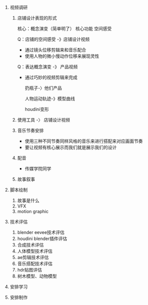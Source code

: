 1. 视频调研

   1. 店铺设计表现的形式

      核心：概念演变（简单明了） 核心功能 空间感受

      Q：店铺的空间感受 -》店铺设计视频

      * 通过镜头位移剪辑来和音乐配合
      * 使用人物的微小慢动作位移来展现灵性

      Q：表达概念演变 -》 产品视频

      * 通过巧妙的视频剪辑来完成

        扔瓶子-〉他们产品

        人物运动轨迹-》模型曲线

        houdini变形

   2. 使用工具 -〉 店铺设计视频

   3. 音乐节奏安排 

      * 使用三种不同节奏同样风格的音乐来进行搭配来对应画面节奏
      * 要让视频有核心展示而我们就是展示我们的设计

   4. 配音 

      * 传媒学院同学

   5. 故事叙事

2. 脚本绘制

   1. 故事是什么
   2. VFX
   3. motion graphic

3. 技术评估

   1. blender eevee技术评估
   2. houdini blender插件评估
   3. 合成技术评估
   4. 人体模型技术评估
   5. ae剪辑技术评估
   6. 音乐搭配技术评估
   7. hdr贴图评估
   8. 树木模型、动物模型

4. 安排学习

5. 安排制作